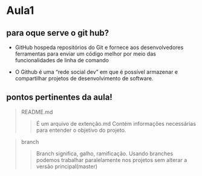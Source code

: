 # Aula1

## para oque serve o git hub?

- GitHub hospeda repositórios do Git e fornece aos desenvolvedores ferramentas para enviar um código melhor por meio das funcionalidades de linha de comando

- O Github é uma “rede social dev” em que é possível armazenar e compartilhar projetos de desenvolvimento de software.

 ## pontos pertinentes da aula!
 >README.md
>> É um arquivo de extenção.md Contém informações necessárias para entender o objetivo do projeto.

>branch
>> Branch significa, galho, ramificação. Usando branches podemos trabalhar paralelamente nos projetos sem alterar a versão principal(master)



